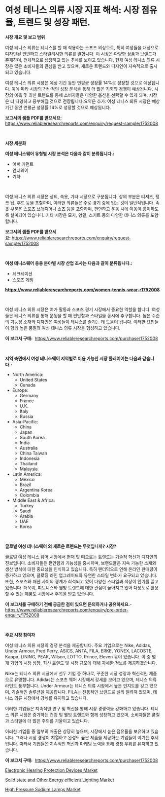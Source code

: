<p><h1>여성 테니스 의류 시장 지표 해석: 시장 점유율, 트렌드 및 성장 패턴.</h1></p><p><strong>시장 개요 및 보고 범위</strong></p>
<p><p>여성 테니스 의류는 테니스를 할 때 착용하는 스포츠 의상으로, 특히 여성들을 대상으로 디자인된 편안하고 스타일리시한 의류를 말합니다. 이 시장은 다양한 상품과 브랜드가 존재하며, 전체적으로 성장하고 있는 추세를 보이고 있습니다. 현재 여성 테니스 의류 시장은 많은 소비자들의 관심을 받고 있으며, 새로운 트렌드와 디자인이 지속적으로 출시되고 있습니다. </p><p>여성 테니스 의류 시장은 예상 기간 동안 연평균 성장률 14%로 성장할 것으로 예상됩니다. 이에 따라 시장의 전반적인 성장 분석을 통해 더 많은 기회와 경쟁이 예상됩니다. 시장의 예측 및 최신 트렌드를 통해 소비자들은 다양한 옵션을 선택할 수 있게 되며, 시장은 더 다양하고 풍부해질 것으로 전망됩니다.요약문 추가: 여성 테니스 의류 시장은 예상 기간 동안 연평균 성장률 14%로 성장할 것으로 예상됩니다.</p></p>
<p><strong>보고서의 샘플 PDF를 받으세요:</strong> <a href="https://www.reliableresearchreports.com/enquiry/request-sample/1752008">https://www.reliableresearchreports.com/enquiry/request-sample/1752008</a></p>
<p>&nbsp;</p>
<p><strong>시장 세분화</strong></p>
<p><strong>여성 테니스웨어 유형별 시장 분석은 다음과 같이 분류됩니다.:</strong></p>
<p><ul><li>어퍼 가먼트</li><li>언더웨어</li><li>기타</li></ul></p>
<p>&nbsp;</p>
<p><p>여성 테니스 의류 시장은 상의, 속옷, 기타 시장으로 구분됩니다. 상의 부분은 티셔츠, 탱크 탑, 후드 등을 포함하며, 이러한 의류들은 주로 경기 중에 입는 것이 일반적입니다. 속옷 부분은 스포츠 브래지어나 쇼츠 등을 포함하며, 편안하고 운동 시에 이동이 용이하도록 설계되어 있습니다. 기타 시장은 모자, 양말, 스커트 등의 다양한 테니스 의류를 포함합니다.</p></p>
<p><strong>보고서의 샘플 PDF를 받으세요:</strong>&nbsp;<a href="https://www.reliableresearchreports.com/enquiry/request-sample/1752008">https://www.reliableresearchreports.com/enquiry/request-sample/1752008</a></p>
<p>&nbsp;</p>
<p><strong> 여성 테니스웨어 응용 분야별 시장 산업 조사는 다음과 같이 분류됩니다.:</strong></p>
<p><ul><li>레크레이션</li><li>스포츠 게임</li></ul></p>
<p><strong><a href="https://www.reliableresearchreports.com/women-tennis-wear-r1752008">https://www.reliableresearchreports.com/women-tennis-wear-r1752008</a></strong></p>
<p>&nbsp;</p>
<p><p>여성 테니스 의류 시장은 여가 활동과 스포츠 경기 시장에서 중요한 역할을 합니다. 여성들은 테니스 의류를 통해 운동을 할 때 편안함과 스타일을 동시에 추구합니다. 높은 수준의 기능성 소재와 디자인은 여성들이 테니스를 즐기는 데 도움이 됩니다. 이러한 요인들이 함께 높은 품질의 여성 테니스 의류 시장을 형성하고 있습니다.</p></p>
<p><strong>이 보고서 구매:</strong>&nbsp; <a href="https://www.reliableresearchreports.com/purchase/1752008">https://www.reliableresearchreports.com/purchase/1752008</a></p>
<p>&nbsp;</p>
<p><strong>지역 측면에서 여성 테니스웨어 지역별로 이용 가능한 시장 플레이어는 다음과 같습니다.:</strong></p>
<p><ul>
    <li>
        North America:
        <ul>
            <li>United States</li>
            <li>Canada</li>
        </ul>
    </li>
    <li>
        Europe:
        <ul>
            <li>Germany</li>
            <li>France</li>
            <li>U.K.</li>
            <li>Italy</li>
            <li>Russia</li>
        </ul>
    </li>
    <li>
        Asia-Pacific:
        <ul>
            <li>China</li>
            <li>Japan</li>
            <li>South Korea</li>
            <li>India</li>
            <li>Australia</li>
            <li>China Taiwan</li>
            <li>Indonesia</li>
            <li>Thailand</li>
            <li>Malaysia</li>
        </ul>
    </li>
    <li>
        Latin America:
        <ul>
            <li>Mexico</li>
            <li>Brazil</li>
            <li>Argentina Korea</li>
            <li>Colombia</li>
        </ul>
    </li>
    <li>
        Middle East & Africa:
        <ul>
            <li>Turkey</li>
            <li>Saudi</li>
            <li>Arabia</li>
            <li>UAE</li>
            <li>Korea</li>
        </ul>
    </li>
    </ul></p>
<p>&nbsp;</p>
<p><strong>글로벌 여성 테니스웨어 의 새로운 트렌드는 무엇입니까? 시장?</strong></p>
<p><p>글로벌 여성 테니스 웨어 시장에서 현재 및 떠오르는 트렌드는 기술적 혁신과 디자인의 진보입니다. 소비자들은 편안함과 기능성을 중시하며, 브랜드들은 지속 가능한 소재와 생산 방식에 대한 중요성을 인식하고 있습니다. 특히 팬더믹으로 인해 온라인 판매량이 증가하고 있으며, 클로징 라인 업그레이드와 유연한 스타일 변화가 요구되고 있습니다. 또한, 스포츠와 패션 사이의 경계가 희석되고 있어 다양한 스타일과 색상이 인기를 끌고 있습니다. 더욱이, 피트니스와 웰빙 트렌드에 대한 관심이 높아지고 있어 다용도로 활용할 수 있는 제품도 시장에서 주목을 받고 있습니다.</p></p>
<p><strong>이 보고서를 구매하기 전에 궁금한 점이 있으면 문의하거나 공유하세요.</strong>- <a href="https://www.reliableresearchreports.com/enquiry/pre-order-enquiry/1752008">https://www.reliableresearchreports.com/enquiry/pre-order-enquiry/1752008</a></p>
<p>&nbsp;</p>
<p><strong>주요 시장 참여자</strong></p>
<p><p>여성 테니스 의류 시장의 경쟁 분석을 제공합니다. 주요 기업으로는 Nike, Adidas, Under Armour, Fred Perry, ASICS, ANTA, FILA, ERKE, YONEX, LACOSTE, Kappa, LINING, PEAK, Wilson, LOTTO, Prince, Eleven 등이 있습니다. 이 중 몇 개 기업의 시장 성장, 최신 트렌드 및 시장 규모에 대해 자세한 정보를 제공하겠습니다.</p><p>Nike는 테니스 의류 시장에서 선두 기업 중 하나로, 꾸준한 시장 성장과 혁신적인 제품으로 유명합니다. Adidas는 스포츠 웨어 시장에서 강세를 보이고 있으며, 테니스 의류 라인도 풍부합니다. Under Armour는 테니스 의류 시장에서 높은 인지도를 갖고 있으며, 기술적인 솔루션을 제공합니다. FILA는 전통적인 브랜드로 널리 알려져 있으며, 테니스 의류 시장에서 강세를 유지하고 있습니다.</p><p>이러한 기업들은 지속적인 연구 및 혁신을 통해 시장 경쟁력을 강화하고 있습니다. 테니스 의류 시장은 증가하는 건강 및 웰빙 트렌드와 함께 성장하고 있으며, 소비자들은 품질과 스타일에 더 많은 주의를 기울이고 있습니다.</p><p>이러한 기업들 중 일부의 매출은 상당히 높으며, 시장에서 높은 점유율을 보유하고 있습니다. 그러나 시장 경쟁이 치열하고 완성도 높은 제품을 제공하는 기업들이 이기는 추세입니다. 따라서 기업들은 지속적인 혁신과 마케팅 노력을 통해 경쟁 우위를 유지하고 있습니다.</p></p>
<p><strong>이 보고서 구매:</strong>&nbsp;&nbsp;<a href="https://www.reliableresearchreports.com/purchase/1752008">https://www.reliableresearchreports.com/purchase/1752008</a></p>
<p><p><a href="https://nifty-kite-d51.notion.site/Analyzing-Electronic-Hearing-Protection-Devices-Market-Global-Industry-Perspective-and-Forecast-20-34958be4df4f4a8c9b5d433d845afc2f">Electronic Hearing Protection Devices Market</a></p><p><a href="https://five-trouble-98a.notion.site/Solid-state-and-Other-Energy-efficient-Lighting-Market-Size-Market-Outlook-and-Market-Forecast-202-a878bfb85e2344ad9105fe5af9321b99">Solid state and Other Energy efficient Lighting Market</a></p><p><a href="https://ivy-potential-64b.notion.site/High-Pressure-Sodium-Lamps-Market-Trends-Forecast-and-Competitive-Analysis-to-2031-6dad1ce0f09b46298e8f50128d24ff5b">High Pressure Sodium Lamps Market</a></p></p>